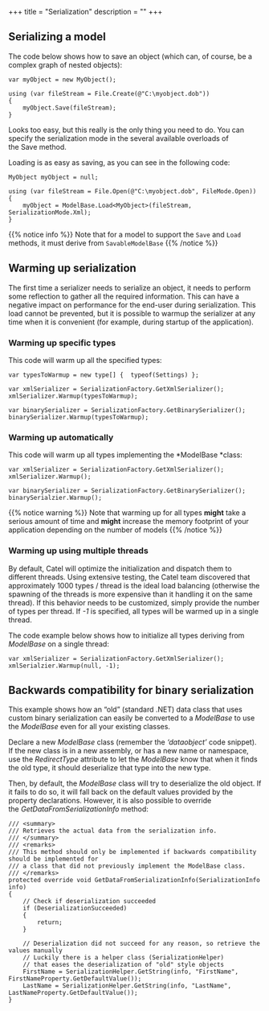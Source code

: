 +++
title = "Serialization" 
description = ""
+++

## Serializing a model

The code below shows how to save an object (which can, of course, be a complex graph of nested objects):

```
var myObject = new MyObject();
 
using (var fileStream = File.Create(@"C:\myobject.dob"))
{
    myObject.Save(fileStream);
}
```

Looks too easy, but this really is the only thing you need to do. You can specify the serialization mode in the several available overloads of the Save method.

Loading is as easy as saving, as you can see in the following code:

```
MyObject myObject = null;
 
using (var fileStream = File.Open(@"C:\myobject.dob", FileMode.Open))
{
    myObject = ModelBase.Load<MyObject>(fileStream, SerializationMode.Xml);    
}
```

{{% notice info %}}
Note that for a model to support the `Save` and `Load` methods, it must derive from `SavableModelBase`
{{% /notice %}}

## Warming up serialization

The first time a serializer needs to serialize an object, it needs to perform some reflection to gather all the required information. This can have a negative impact on performance for the end-user during serialization. This load cannot be prevented, but it is possible to warmup the serializer at any time when it is convenient (for example, during startup of the application).

### Warming up specific types

This code will warm up all the specified types:

```
var typesToWarmup = new type[] {  typeof(Settings) };
 
var xmlSerializer = SerializationFactory.GetXmlSerializer();
xmlSerializer.Warmup(typesToWarmup);
 
var binarySerializer = SerializationFactory.GetBinarySerializer();
binarySerializer.Warmup(typesToWarmup);
```

### Warming up automatically

This code will warm up all types implementing the *ModelBase *class:

```
var xmlSerializer = SerializationFactory.GetXmlSerializer();
xmlSerializer.Warmup();
 
var binarySerializer = SerializationFactory.GetBinarySerializer();
binarySerialzier.Warmup();
```

{{% notice warning %}}
Note that warming up for all types **might** take a serious amount of time and **might** increase the memory footprint of your application depending on the number of models
{{% /notice %}}

### Warming up using multiple threads

By default, Catel will optimize the initialization and dispatch them to different threads. Using extensive testing, the Catel team discovered that approximately 1000 types / thread is the ideal load balancing (otherwise the spawning of the threads is more expensive than it handling it on the same thread). If this behavior needs to be customized, simply provide the number of types per thread. If *-1* is specified, all types will be warmed up in a single thread.

The code example below shows how to initialize all types deriving from *ModelBase* on a single thread:

```
var xmlSerializer = SerializationFactory.GetXmlSerializer();
xmlSerialzier.Warmup(null, -1);
```

## Backwards compatibility for binary serialization

This example shows how an “old” (standard .NET) data class that uses custom binary serialization can easily be converted to a *ModelBase* to use the *ModelBase* even for all your existing classes.

Declare a new *ModelBase* class (remember the *‘dataobject’* code snippet). If the new class is in a new assembly, or has a new name or namespace, use the *RedirectType* attribute to let the *ModelBase* know that when it finds the old type, it should deserialize that type into the new type.

Then, by default, the *ModelBase* class will try to deserialize the old object. If it fails to do so, it will fall back on the default values provided by the property declarations. However, it is also possible to override the *GetDataFromSerializationInfo* method:

```
/// <summary>
/// Retrieves the actual data from the serialization info.
/// </summary>
/// <remarks>
/// This method should only be implemented if backwards compatibility should be implemented for
/// a class that did not previously implement the ModelBase class.
/// </remarks>
protected override void GetDataFromSerializationInfo(SerializationInfo info)
{
    // Check if deserialization succeeded
    if (DeserializationSucceeded)
    {
        return;
    }

    // Deserialization did not succeed for any reason, so retrieve the values manually
    // Luckily there is a helper class (SerializationHelper) 
    // that eases the deserialization of "old" style objects
    FirstName = SerializationHelper.GetString(info, "FirstName", FirstNameProperty.GetDefaultValue());
    LastName = SerializationHelper.GetString(info, "LastName", LastNameProperty.GetDefaultValue());
}
```